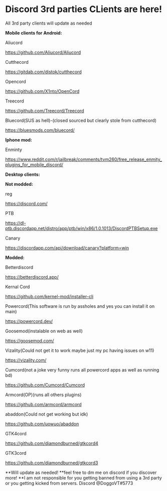 # Discord 3rd parties CLients are here!
All 3rd party clients will update as needed




**Mobile clients for Android:**

Aliucord

https://github.com/Aliucord/Aliucord

Cutthecord

https://gitdab.com/distok/cutthecord

Opencord

https://github.com/X1nto/OpenCord

Treecord

https://github.com/Treecord/Treecord

Bluecord(SUS as hell)-(closed sourced but clearly stole from cutthecord)

https://bluesmods.com/bluecord/



**Iphone mod:**

Enminty

https://www.reddit.com/r/jailbreak/comments/tvm260/free_release_enmity_plugins_for_mobile_discord/


**Desktop clients:**

**Not modded:**

reg

https://discord.com/

PTB

https://dl-ptb.discordapp.net/distro/app/ptb/win/x86/1.0.1013/DiscordPTBSetup.exe

Canary

https://discordapp.com/api/download/canary?platform=win


**Modded:**

Betterdiscord

https://betterdiscord.app/

Kernal Cord

https://github.com/kernel-mod/installer-cli

Powercord(This software is run by assholes and yes you can install it on main)

https://powercord.dev/

Goosemod(instalable on web as well)

https://goosemod.com/

Vizality(Could not get it to work maybe just my pc having issues on w11)

https://vizality.com/

Cumcord(not a joke very funny runs all powercord apps as well as running bd)

https://github.com/Cumcord/Cumcord

Armcord(OP)(runs all others plugins)

https://github.com/armcord/armcord

abaddon(Could not get working but idk)

https://github.com/uowuo/abaddon

GTK4cord

https://github.com/diamondburned/gtkcord4

GTK3cord

https://github.com/diamondburned/gtkcord3

**Will update as needed!
**feel free to dm me on discord if you discover more!
**I am not responsible for you getting banned from using a 3rd party or you getting kicked from servers.
Discord @DoggoVT#5773
